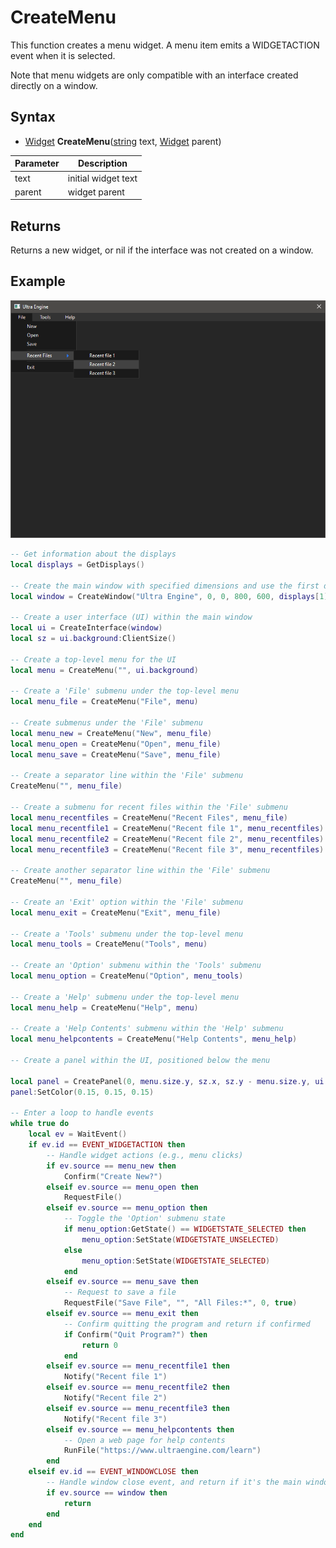# CreateMenu

This function creates a menu widget. A menu item emits a WIDGETACTION event when it is selected.

Note that menu widgets are only compatible with an interface created directly on a window.

## Syntax

- [Widget](Widget.md) **CreateMenu**([string](https://www.lua.org/manual/5.4/manual.html#6.4) text, [Widget](Widget.md) parent)

| Parameter | Description |
| --- | --- |
| text | initial widget text |
| parent | widget parent |

## Returns

Returns a new widget, or nil if the interface was not created on a window.

## Example

![CreateMenu](https://github.com/Leadwerks/Documentation/raw/master/Images/CreateMenu.png)

```lua
-- Get information about the displays
local displays = GetDisplays()

-- Create the main window with specified dimensions and use the first display
local window = CreateWindow("Ultra Engine", 0, 0, 800, 600, displays[1])

-- Create a user interface (UI) within the main window
local ui = CreateInterface(window)
local sz = ui.background:ClientSize()

-- Create a top-level menu for the UI
local menu = CreateMenu("", ui.background)

-- Create a 'File' submenu under the top-level menu
local menu_file = CreateMenu("File", menu)

-- Create submenus under the 'File' submenu
local menu_new = CreateMenu("New", menu_file)
local menu_open = CreateMenu("Open", menu_file)
local menu_save = CreateMenu("Save", menu_file)

-- Create a separator line within the 'File' submenu
CreateMenu("", menu_file)

-- Create a submenu for recent files within the 'File' submenu
local menu_recentfiles = CreateMenu("Recent Files", menu_file)
local menu_recentfile1 = CreateMenu("Recent file 1", menu_recentfiles)
local menu_recentfile2 = CreateMenu("Recent file 2", menu_recentfiles)
local menu_recentfile3 = CreateMenu("Recent file 3", menu_recentfiles)

-- Create another separator line within the 'File' submenu
CreateMenu("", menu_file)

-- Create an 'Exit' option within the 'File' submenu
local menu_exit = CreateMenu("Exit", menu_file)

-- Create a 'Tools' submenu under the top-level menu
local menu_tools = CreateMenu("Tools", menu)

-- Create an 'Option' submenu within the 'Tools' submenu
local menu_option = CreateMenu("Option", menu_tools)

-- Create a 'Help' submenu under the top-level menu
local menu_help = CreateMenu("Help", menu)

-- Create a 'Help Contents' submenu within the 'Help' submenu
local menu_helpcontents = CreateMenu("Help Contents", menu_help)

-- Create a panel within the UI, positioned below the menu

local panel = CreatePanel(0, menu.size.y, sz.x, sz.y - menu.size.y, ui.background)
panel:SetColor(0.15, 0.15, 0.15)

-- Enter a loop to handle events
while true do
    local ev = WaitEvent()
    if ev.id == EVENT_WIDGETACTION then
        -- Handle widget actions (e.g., menu clicks)
        if ev.source == menu_new then
            Confirm("Create New?")
        elseif ev.source == menu_open then
            RequestFile()
        elseif ev.source == menu_option then
            -- Toggle the 'Option' submenu state
            if menu_option:GetState() == WIDGETSTATE_SELECTED then
                menu_option:SetState(WIDGETSTATE_UNSELECTED)
            else
                menu_option:SetState(WIDGETSTATE_SELECTED)
            end
        elseif ev.source == menu_save then
            -- Request to save a file
            RequestFile("Save File", "", "All Files:*", 0, true)
        elseif ev.source == menu_exit then
            -- Confirm quitting the program and return if confirmed
            if Confirm("Quit Program?") then
                return 0
            end
        elseif ev.source == menu_recentfile1 then
            Notify("Recent file 1")
        elseif ev.source == menu_recentfile2 then
            Notify("Recent file 2")
        elseif ev.source == menu_recentfile3 then
            Notify("Recent file 3")
        elseif ev.source == menu_helpcontents then
            -- Open a web page for help contents
            RunFile("https://www.ultraengine.com/learn")
        end
    elseif ev.id == EVENT_WINDOWCLOSE then
        -- Handle window close event, and return if it's the main window
        if ev.source == window then
            return
        end
    end
end
```
